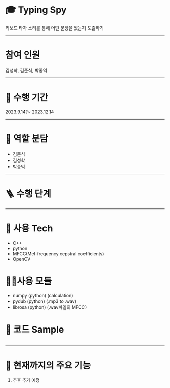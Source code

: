 # 🎓 Typing Spy

키보드 타자 소리를 통해 어떤 문장을 썼는지 도출하기

---
# 참여 인원
김성학, 김준식, 박종익

---
# 📅 수행 기간
2023.9.14?~ 2023.12.14

---

# 👥 역할 분담
- 김준식
- 김성학
- 박종익

---

# 🪜 수행 단계

---

# 🚿 사용 Tech
- C++
- python
- MFCC(Mel-frequency cepstral coefficients)
- OpenCV

# 👨‍💻사용 모듈
- numpy (python) (calculation)
- pydub (python) (.mp3 to .wav)
- librosa (python) (.wav파일의 MFCC)

# 📝 코드 Sample
````

````

---
# 📃 현재까지의 주요 기능
1. 추후 추가 예정
